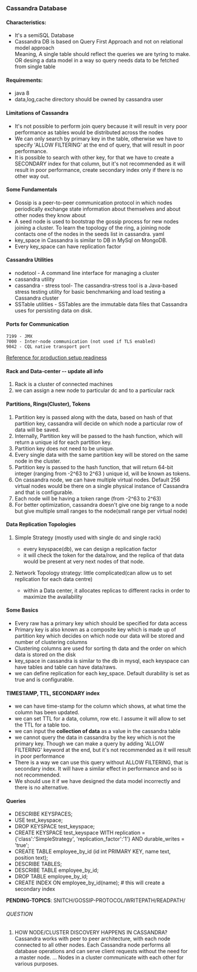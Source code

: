 ### Cassandra Database
#### Characteristics:
- It's a semiSQL Database
- Cassandra DB is based on Query First Approach and not on relational model approach <br/>
  Meaning, A single table should reflect the queries we are tyring to make. OR desing a data model in a way so query needs data to be fetched from single table <br/>

#### Requirements: 
- java 8
- data,log,cache directory should be owned by cassandra user

#### Limitations of Cassandra
- It's not possible to perform join query because it will result in very poor performance as tables would be distributed across the nodes
- We can only search by primary key in the table, otherwise we have to specify 'ALLOW FILTERING' at the end of query, that will result in poor performance.
- It is possible to search with other key, for that we have to create a SECONDARY index for that column, but it's not recommended as it will result  in poor performance, create secondary index only if there is no other way out.

#### Some Fundamentals
- Gossip is a peer-to-peer communication protocol in which nodes periodically exchange state information about themselves and about other nodes they know about
- A seed node is used to bootstrap the gossip process for new nodes joining a cluster. To learn the topology of the ring, a joining node contacts one of the nodes in the seeds list in cassandra. yaml
- key_space in Cassandra is similar to DB in MySql on MongoDB.
- Every key_space can have replication factor
#### Cassandra Utilities  
- nodetool - A command line interface for managing a cluster
- cassandra utility
- cassandra - stress tool- The cassandra-stress tool is a Java-based stress testing utility for basic benchmarking and load testing a Cassandra cluster
- SSTable utilities - SSTables are the immutable data files that Cassandra uses for persisting data on disk.

#### Ports for Communication
```
7199 - JMX
7000 - Inter-node communication (not used if TLS enabled) 
9042 - CQL native transport port  
```
[Reference for production setup readiness](https://docs.datastax.com/en/dse-planning/doc/)

#### Rack and Data-center -- update all info
1. Rack is a cluster of connected machines
2. we can assign a new node to particular dc and to a particular rack

#### Partitions, Rings(Cluster), Tokens
1. Partition key is passed along with the data, based on hash of that partition key, cassandra will decide on which node a particular row of data will be saved.
2. Internally, Partition key will be passed to the hash function, which will return a unique id for each partition key.
3. Partition key does not need to be unique.
4. Every single data with the same partition key will be stored on the same node in the cluster.
5. Partition key is passed to the hash function, that will return 64-bit integer (ranging from -2^63 to 2^63 ) unique id, will be known as tokens.
6. On cassandra node, we can have multiple virtual nodes. Default 256 virtual nodes would be there on a single physical instance of Cassandra and that is configurable.
7. Each node will be having a token range (from -2^63 to 2^63)
8. For better optimization, cassandra doesn't give one big range to a node but give multiple small ranges to the node(small range per virtual node)

#### Data Replication Topologies
1. Simple Strategy (mostly used with single dc and single rack)
	- every keyspace(db), we can design a replication factor
	- it will check the token for the data/row, and the replica of that data would be present at very next nodes of that node.

2. Network Topology strategy: little complicated(can allow us to set replication for each data centre)
	- within a Data center, it allocates replicas to different racks in order to maximize the availability

#### Some Basics
- Every raw has a primary key which should be specified for data access
- Primary key is also known as a composite key which is made up of partition key which decides on which node our data will be stored and number of clustering columns 
- Clustering columns are used for sorting th data and the order on which data is stored on the disk
- key_space in cassandra is similar to the db in mysql, each keyspace can have tables and table can have data/raws.
- we can define replication for each key_space. Default durability is set as true and is configurable.

#### TIMESTAMP, TTL, SECONDARY index 
* we can have time-stamp for the column which shows, at what time the column has been updated. 
* we can set TTL for a data, column, row etc. I assume it will allow to set the TTL for a table too.
* we can input the **collection of data** as a value in the cassandra table
* we cannot query the data in cassandra by the key which is not the primary key. Though we can make a query by adding 'ALLOW FILTERING' keyword at the end, but it's not recommended as it will result in poor performance
* There is a way we can use this query without ALLOW FILTERING, that is secondary index. It will have a similar effect in performance and so is not recommended.
* We should use it if we have designed the data model incorrectly and there is no alternative.

#### Queries
 - DESCRIBE KEYSPACES;
 - USE test_keyspace;
 - DROP KEYSPACE test_keyspace;
 - CREATE KEYSPACE test_keyspace WITH replication = {'class':'SimpleStrategy', 'replication_factor':'1'} AND durable_writes = 'true';
 - CREATE TABLE employee_by_id (id int PRIMARY KEY, name text, position text);
 - DESCRIBE TABLES;
 - DESCRIBE TABLE employee_by_id;
 - DROP TABLE employee_by_id;
 - CREATE INDEX ON employee_by_id(name); # this will create a secondary index

**PENDING-TOPICS**: SNITCH/GOSSIP-PROTOCOL/WRITEPATH/READPATH/
###### QUESTION
1. HOW NODE/CLUSTER DISCOVERY HAPPENS IN CASSANDRA?<br/>
Cassandra works with peer to peer architecture, with each node connected to all other nodes. Each Cassandra node performs all database operations and can serve client requests without the need for a master node. ... Nodes in a cluster communicate with each other for various purposes.
